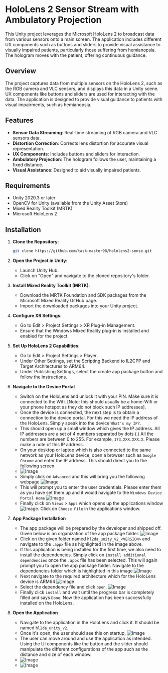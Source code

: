 # HoloLens 2 Sensor Stream with Ambulatory Projection

This Unity project leverages the Microsoft HoloLens 2 to broadcast data from various sensors onto a main screen. The application includes different UX components such as buttons and sliders to provide visual assistance to visually impaired patients, particularly those suffering from hemianopsia. The hologram moves with the patient, offering continuous guidance.

## Overview

The project captures data from multiple sensors on the HoloLens 2, such as the RGB camera and VLC sensors, and displays this data in a Unity scene. UX components like buttons and sliders are used for interacting with the data. The application is designed to provide visual guidance to patients with visual impairments, such as hemianopsia.

## Features

- **Sensor Data Streaming**: Real-time streaming of RGB camera and VLC sensors data.
- **Distortion Correction**: Corrects lens distortion for accurate visual representation.
- **UX Components**: Includes buttons and sliders for interaction.
- **Ambulatory Projection**: The hologram follows the user, maintaining a fixed distance.
- **Visual Assistance**: Designed to aid visually impaired patients.

## Requirements

- Unity 2020.3 or later
- OpenCV for Unity (available from the Unity Asset Store)
- Mixed Reality Toolkit (MRTK)
- Microsoft HoloLens 2

## Installation

1. **Clone the Repository**:
   ```sh
   git clone https://github.com/task-master98/hololens2-sense.git
2. **Open the Project in Unity**:
    - Launch Unity Hub.
    - Click on "Open" and navigate to the cloned repository's folder.

3. **Install Mixed Reality Toolkit (MRTK)**:

    - Download the MRTK Foundation and SDK packages from the Microsoft Mixed Reality GitHub page.
    - Import the downloaded packages into your Unity project.

4. **Configure XR Settings**:

    - Go to Edit > Project Settings > XR Plug-in Management.
    - Ensure that the Windows Mixed Reality plug-in is installed and enabled for the project.

5. **Set Up HoloLens 2 Capabilities**:

    - Go to Edit > Project Settings > Player.
    - Under Other Settings, set the Scripting Backend to IL2CPP and Target Architectures to ARM64.
    - Under Publishing Settings, select the create app package button and follow the instructions.

6. **Navigate to the Device Portal**
    - Switch on the HoloLens and unlock it with your PIN. Make sure it is connected to the Wifi. [Note: this should usually be a home-Wifi or your phone hotspot as they do not block such IP addresses].
    - Once the device is connected, the next step is to obtain a connection to the device portal. For this we need the IP address of the HoloLens. Simply speak into the device `What's my IP?`.
    - This should open up a small window which gives the IP address. All IP addresses are a set of 4 numbers separated by dots (.) All the numbers are
    between 0 to 255. For example, `173.XXX.XXX.X`. Please make a note of this IP address.
    - On your desktop or laptop which is also connected to the same network as your HoloLens device, open a browser such as `Google Chrome` and enter the IP address. This should direct you to the following screen.
    - ![Image](https://github.com/task-master98/hololens2-sense/blob/version-frame_rate_fix/Images/DevicePortalWarning.png)
    - Simply click on `Advanced` and this will bring you the following webpage ![Image](https://github.com/task-master98/hololens2-sense/blob/version-frame_rate_fix/Images/AdvancedSettingsWarning.png)
    - This will prompt you to enter the user credentials. Please enter them as you have set them up and it would navigate to the `Windows Device Portal Home` ![Image](https://github.com/task-master98/hololens2-sense/blob/version-frame_rate_fix/Images/DevicePortalHome.png)
    - Finally click on `Views` > `Apps` which opens up the applications window ![Image](https://github.com/task-master98/hololens2-sense/blob/version-frame_rate_fix/Images/DevicePortal.png). Click on `Choose File` in the applications window.

7. **App Package Installation**
    - The app package will be prepared by the developer and shipped off. Given below is an organization of the app package folder. ![Image](https://github.com/task-master98/hololens2-sense/blob/version-frame_rate_fix/Images/AppPackageFolder.JPG)
    - Click on the given folder named `hl2da_unity_v2_<VERSION>` and navigate to the `.appx` file as highlighted in the image above.
    - If this application is being installed for the first time, we also need to install the dependencies. Simply click on `Install additional dependencies` once the `.appx` file has been selected. This will again prompt you to open the app package folder. Navigate to the dependencies folder which is highlighted in this image ![Image](https://github.com/task-master98/hololens2-sense/blob/version-frame_rate_fix/Images/Dependencies-1.JPG)
    - Next navigate to the required architecture which for the HoloLens device is ARM64 ![Image](https://github.com/task-master98/hololens2-sense/blob/version-frame_rate_fix/Images/Dependencies-2.JPG)
    - Select the dependency file and click `open`, ![Image](https://github.com/task-master98/hololens2-sense/blob/version-frame_rate_fix/Images/Dependencies-3.JPG)
    - Finally click `install` and wait until the progress bar is completely filled and says `Done`. Now the application has been successfully installed on the HoloLens.

8. **Open the Application**
    - Navigate to the application in the HoloLens and click it. It should be named `hl2da_unity_v2`.
    - Once it's open, the user should see this on startup, ![Image](https://github.com/task-master98/hololens2-sense/blob/version-frame_rate_fix/Images/AppStartup.jpg)
    - The user can move around and use the application as intended. Using the UI components like the button and the slider should manipulate the different configurations of the app such as the distance and size of each window.
    - ![Image](https://github.com/task-master98/hololens2-sense/blob/version-frame_rate_fix/Images/LeftViewMin.jpg)
    - ![Image](https://github.com/task-master98/hololens2-sense/blob/version-frame_rate_fix/Images/LeftViewMax.jpg)

